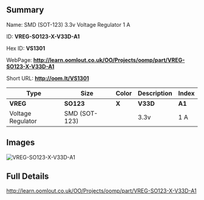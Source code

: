 

## Summary
 
Name: SMD (SOT-123) 3.3v Voltage Regulator 1 A

ID: __VREG-SO123-X-V33D-A1__

Hex ID: __VS1301__

WebPage: __http://learn.oomlout.co.uk/OO/Projects/oomp/part/VREG-SO123-X-V33D-A1__

Short URL: __http://oom.lt/VS1301__


| Type   | Size   | Color   | Description   | Index   |    
| ----- | ------   | ------   | -----   | ----   |    
| __VREG__   					| __SO123__   					| __X__    						| __V33D__    					| __A1__ |    
| Voltage Regulator		| SMD (SOT-123)	| 		| 3.3v	| 1 A	|

## Images
![VREG-SO123-X-V33D-A1](http://oomlout.com/oomp-gen/parts/VREG-SO123-X-V33D-A1/VREG-SO123-X-V33D-A1_420.jpg)

## Full Details

 http://learn.oomlout.co.uk/OO/Projects/oomp/part/VREG-SO123-X-V33D-A1

